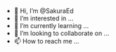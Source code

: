 - 👋 Hi, I’m @SakuraEd
- 👀 I’m interested in ...
- 🌱 I’m currently learning ...
- 💞️ I’m looking to collaborate on ...
- 📫 How to reach me ...

<!---
SakuraEd/SakuraEd is a ✨ special ✨ repository because its `README.md` (this file) appears on your GitHub profile.
You can click the Preview link to take a look at your changes.
--->

